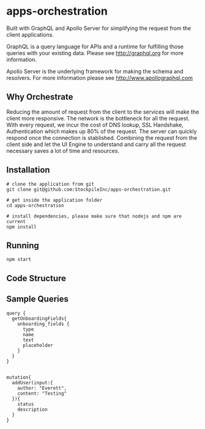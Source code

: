 # apps-orchestration

Built with GraphQL and Apollo Server for simplifying the request from the client applications.

GraphQL is a query language for APIs and a runtime for fulfilling those queries with your existing data.  Please see http://graphql.org for more information.

Apollo Server is the underlying framework for making the schema and resolvers.  For more information please see http://www.apollographql.com


## Why Orchestrate
Reducing the amount of request from the client to the services will make the client more responsive.  The network is the bottleneck for all the request.  With every request, we incur the cost of DNS lookup, SSL Handshake, Authentication which makes up 80% of the request.  The server can quickly respond once the connection is stablished.  Combining the request from the client side and let the UI Engine to understand and carry all the request necessary saves a lot of time and resources.  


## Installation
```
# clone the application from git
git clone git@github.com:StockpileInc/apps-orchestration.git

# get inside the application folder
cd apps-orchestration

# install dependencies, please make sure that nodejs and npm are current
npm install
```

## Running
```
npm start
```

## Code Structure

## Sample Queries
```
query {
  getOnboardingFields{
    onboarding_fields {
      type
      name
      text
      placeholder
    }
  }
}


mutation{
  addUser(input:{
    author: "Everett",
    content: "Testing"
  }){
    status
    description
  }
} 
```


